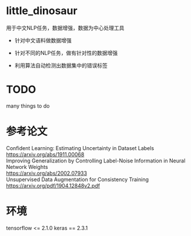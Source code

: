 # little_dinosaur

用于中文NLP任务，数据增强，数据为中心处理工具  

* 针对中文语料做数据增强
- 针对不同的NLP任务，做有针对性的数据增强
* 利用算法自动检测出数据集中的错误标签

# TODO
many things to do

# 参考论文  
Confident Learning: Estimating Uncertainty in Dataset Labels  
https://arxiv.org/abs/1911.00068  
Improving Generalization by Controlling Label-Noise Information in Neural Network Weights  
https://arxiv.org/abs/2002.07933   
Unsupervised Data Augmentation for Consistency Training  
https://arxiv.org/pdf/1904.12848v2.pdf  

# 环境

tensorflow <= 2.1.0 
keras == 2.3.1